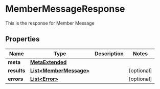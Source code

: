 

# MemberMessageResponse

This is the response for Member Message

## Properties

Name | Type | Description | Notes
------------ | ------------- | ------------- | -------------
**meta** | [**MetaExtended**](MetaExtended.md) |  | 
**results** | [**List&lt;MemberMessage&gt;**](MemberMessage.md) |  |  [optional]
**errors** | [**List&lt;Error&gt;**](Error.md) |  |  [optional]



